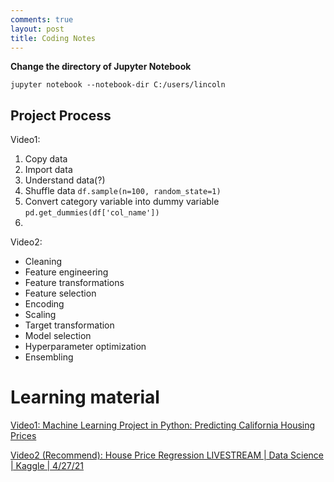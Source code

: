 ```yaml
---
comments: true
layout: post
title: Coding Notes
---
```



**Change the directory of Jupyter Notebook**

```{python}
jupyter notebook --notebook-dir C:/users/lincoln
```


## Project Process

Video1:

1. Copy data
2. Import data
3. Understand data(?)
4. Shuffle data `df.sample(n=100, random_state=1)`
5. Convert category variable into dummy variable `pd.get_dummies(df['col_name'])`
6. 


Video2:

- Cleaning
- Feature engineering
- Feature transformations
- Feature selection
- Encoding
- Scaling
- Target transformation
- Model selection
- Hyperparameter optimization
- Ensembling



# Learning material

[Video1: Machine Learning Project in Python: Predicting California Housing Prices](https://www.youtube.com/watch?v=_-UCcuB8nbw&ab_channel=GregHogg)

[Video2 (Recommend): House Price Regression LIVESTREAM | Data Science | Kaggle | 4/27/21](https://www.youtube.com/watch?v=zwYHloLXH0c)

